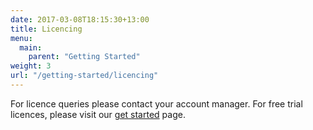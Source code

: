 ```yaml
--- 
date: 2017-03-08T18:15:30+13:00
title: Licencing
menu:
  main:
    parent: "Getting Started"
weight: 3
url: "/getting-started/licencing"
---
```


For licence queries please contact your account manager. For free trial licences, please visit our [get started](https://tyk.io/get-started/) page.